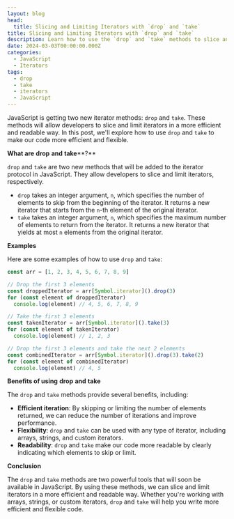```yaml
---
layout: blog
head:
  title: Slicing and Limiting Iterators with `drop` and `take`
title: Slicing and Limiting Iterators with `drop` and `take`
description: Learn how to use the `drop` and `take` methods to slice and limit iterators in JavaScript.
date: 2024-03-03T00:00:00.000Z
categories:
  - JavaScript
  - Iterators
tags:
  - drop
  - take
  - iterators
  - JavaScript
---
```


JavaScript is getting two new iterator methods: `drop` and `take`. These methods will allow developers to slice and limit iterators in a more efficient and readable way. In this post, we'll explore how to use `drop` and `take` to make our code more efficient and flexible.

**What are** **drop** **and** **take****?**

`drop` and `take` are two new methods that will be added to the iterator protocol in JavaScript. They allow developers to slice and limit iterators, respectively.

- `drop` takes an integer argument, `n`, which specifies the number of elements to skip from the beginning of the iterator. It returns a new iterator that starts from the `n`-th element of the original iterator.
- `take` takes an integer argument, `n`, which specifies the maximum number of elements to return from the iterator. It returns a new iterator that yields at most `n` elements from the original iterator.

**Examples**

Here are some examples of how to use `drop` and `take`:

```ts
const arr = [1, 2, 3, 4, 5, 6, 7, 8, 9]

// Drop the first 3 elements
const droppedIterator = arr[Symbol.iterator]().drop(3)
for (const element of droppedIterator)
  console.log(element) // 4, 5, 6, 7, 8, 9

// Take the first 3 elements
const takenIterator = arr[Symbol.iterator]().take(3)
for (const element of takenIterator)
  console.log(element) // 1, 2, 3

// Drop the first 3 elements and take the next 2 elements
const combinedIterator = arr[Symbol.iterator]().drop(3).take(2)
for (const element of combinedIterator)
  console.log(element) // 4, 5
```

**Benefits of using** **drop** **and** **take**

The `drop` and `take` methods provide several benefits, including:

- **Efficient iteration**: By skipping or limiting the number of elements returned, we can reduce the number of iterations and improve performance.
- **Flexibility**: `drop` and `take` can be used with any type of iterator, including arrays, strings, and custom iterators.
- **Readability**: `drop` and `take` make our code more readable by clearly indicating which elements to skip or limit.

**Conclusion**

The `drop` and `take` methods are two powerful tools that will soon be available in JavaScript. By using these methods, we can slice and limit iterators in a more efficient and readable way. Whether you're working with arrays, strings, or custom iterators, `drop` and `take` will help you write more efficient and flexible code.
